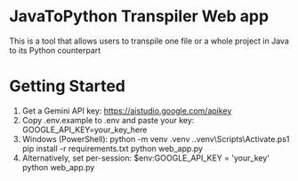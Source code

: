 # JavaToPython Transpiler Web app
This is a tool that allows users to transpile one file or a whole project in Java to its Python counterpart

# Getting Started
1) Get a Gemini API key: https://aistudio.google.com/apikey
2) Copy .env.example to .env and paste your key:
   GOOGLE_API_KEY=your_key_here
3) Windows (PowerShell):
   python -m venv .venv
   .\.venv\Scripts\Activate.ps1
   pip install -r requirements.txt
   python web_app.py
4) Alternatively, set per-session:
   $env:GOOGLE_API_KEY = 'your_key'
   python web_app.py
